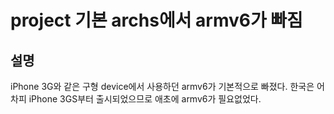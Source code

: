 project 기본 archs에서 armv6가 빠짐
===============================

설명
----

iPhone 3G와 같은 구형 device에서 사용하던 armv6가 기본적으로 빠졌다.
한국은 어차피 iPhone 3GS부터 출시되었으므로 애초에 armv6가 필요없었다.
